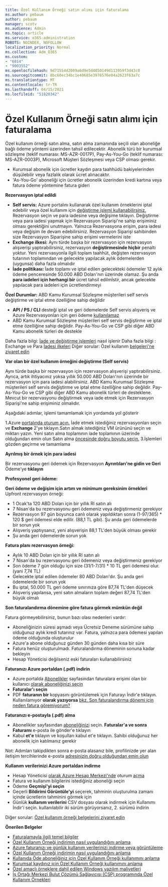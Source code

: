 ```yaml
---
title: Özel Kullanım Örneği satın alımı için faturalama
ms.author: pebaum
author: pebaum
manager: scotv
ms.audience: Admin
ms.topic: article
ms.service: o365-administration
ROBOTS: NOINDEX, NOFOLLOW
localization_priority: Normal
ms.collection: Adm_O365
ms.custom:
- "6814"
- "9003552"
ms.openlocfilehash: 9d71554d2089a6d9e5d4850149d113959f3d43c0
ms.sourcegitcommit: 8bc60ec34bc1e40685e3976576e04a2623f63a7c
ms.translationtype: MT
ms.contentlocale: tr-TR
ms.lasthandoff: 04/15/2021
ms.locfileid: "51820342"
---
```

# <a name="billing-for-reserved-instance-purchase"></a>Özel Kullanım Örneği satın alımı için faturalama

Özel kullanım örneği satın alma, satın alma zamanında seçili olan aboneliğe bağlı ödeme yöntemi üzerinden tahsil edilecektir. Abonelik türü bir kurumsal sözleşme (teklif numarası: MS-AZR-0017P), Pay-As-You-Go (teklif numarası: MS-AZR-0003P), Microsoft Müşteri Sözleşmesi veya CSP olması gerekir.

- Kurumsal abonelik için ücretler kaydın para taahhüdü bakiyelerinden düşülebilir veya fazlalık olarak ücret alınacaktır.
- 'As-You-Go' aboneliği için ücretler abonelik üzerinden kredi kartına veya fatura ödeme yöntemine fatura gideri

**Rezervasyon iptal edildi**

- **Self servis:** Azure portalını kullanarak özel kullanım örneklerini iptal edebilir veya özel kullanım için [değiştirme işlemi kullanabilirsiniz.](https://portal.azure.com/#blade/Microsoft_Azure_Reservations/ReservationsBrowseBlade) Rezervasyon seçin ve para iadesine veya değişime tıklayın. Değiştirme veya para iadesi yapmak için Rezervasyon Siparişi'ne sahip erişiminiz olması gerektiğini unutmayın. Yalnızca Rezervasyona erişim, para iadesi veya değişim ile devam edebilirsiniz. Rezervasyon Siparişi sahibinden size Rezervasyon Siparişine sahip erişimi vermelerini iste
- **Exchange ilkesi:** Aynı türde başka bir rezervasyon için rezervasyon alışverişi yaptırabilirsiniz, rezervasyon **değiştirmesinde hiçbir** penaltı yoktur. Yeni rezervasyonla ilgili toplam taahhüt, değişten rezervasyon tutarının toplamından ve gelecekte yapılacak aylık ödemelerden (uygunsa) daha fazla olmalıdır
- **İade politikası:** İade toplamı ve iptal edilen gelecekteki ödemeler 12 aylık ödeme penceresinde 50.000 ABD Doları'nın üzerinde olamaz. Şu anda **para iadeleri için herhangi bir** ücret tahsil edilmİstir, ancak gelecekte yapılacak para iadeleri için ücretlendirmeyi

**Özel Durumlar:** ABD Kamu Kurumsal Sözleşme müşterileri self servis değiştirme ve iptal etme özelliğine sahip değildir

- **API / PS / CLI** desteği iptal ve geri ödemelerde Self servis alışveriş ve Azure Rezervasyonları için geri ödeme [kullanılamaz](https://docs.microsoft.com/azure/cost-management-billing/reservations/exchange-and-refund-azure-reservations?WT.mc_id=Portal-Microsoft_Azure_Support)
- ABD Kamu Kurumsal Sözleşme müşterileri self servis değiştirme ve iptal etme özelliğine sahip değildir. Pay-As-You-Go ve CSP gibi diğer ABD Kamu abonelik türleri de destekle

Daha fazla bilgi: [İade ve değiştirme işlemleri](https://docs.microsoft.com/azure/billing/billing-azure-reservations-self-service-exchange-and-refund?WT.mc_id=Portal-Microsoft_Azure_Support#how-return-and-exchange-transactions-are-processed) nasıl işlenir Daha fazla bilgi : Exchange ve Para [İadesi ilkeleri](https://docs.microsoft.com/azure/billing/billing-azure-reservations-self-service-exchange-and-refund?WT.mc_id=Portal-Microsoft_Azure_Support#exchange-policies) Diğer sorular: Özel kullanım [belgeleri'ne ziyaret edin](https://docs.microsoft.com/azure/billing/billing-save-compute-costs-reservations?WT.mc_id=Portal-Microsoft_Azure_Support)

**Var olan bir özel kullanım örneğini değiştirme (Self servis)**

Aynı türde başka bir rezervasyon için rezervasyon alışverişi yaptırabilirsiniz. Ayrıca, artık ihtiyacınız yoksa yıllık 50.000 ABD Doları'nın üzerinde bir rezervasyon için para iadesi alabilirsiniz. ABD Kamu Kurumsal Sözleşme müşterileri self servis değiştirme ve iptal etme özelliğine sahip değildir. Pay-As-You-Go ve CSP gibi diğer ABD Kamu abonelik türleri de desteklene. Mevcut bir rezervasyonu değiştirmek veya iade etmek için Rezervasyon Siparişi'ne sahip erişiminiz olmalıdır.

Aşağıdaki adımlar, işlemi tamamlamak için yordamda yol gösterir

1.Azure [portalında oturum açın.](https://portal.azure.com/#blade/Microsoft_Azure_Reservations/ReservationsBrowseBlade) İade etmek istediğiniz rezervasyonları seçin ve **Exchange** 2'ye tıklayın.Satın almak istediğiniz VM ürününü seçin ve miktarı yazın. Yeni satın alma toplamının iade toplamının üzerinde olduğundan emin olun Satın alma [öncesinde doğru boyutu seçin.](https://docs.microsoft.com/azure/virtual-machines/windows/prepay-reserved-vm-instances?WT.mc_id=Portal-Microsoft_Azure_Support#determine-the-right-vm-size-before-you-buy)
3.İşlemleri gözden geçirme ve tamamlama

**Ayrılmış bir örnek için para iadesi**

Bir rezervasyonu geri ödemek için Rezervasyon **Ayrıntıları'ne gidin ve Geri** Ödeme'ye **tıklayın**

**Profesyonel geri ödeme:**

**Geri ödeme ve değişim için artım ve minimum gereksinim örnekleri** Upfront rezervasyon örneği:

- 1 Ocak'ta 120 ABD Doları için bir yıllık RI satın alı
- 7 Nisan'da bu rezervasyonu geri ödemeniz veya değiştirmeniz gerekiyor
- Rezervasyon 97 gün boyunca canlı olarak yapıldıktan sonra (1-97/365) * 120 $ geri ödemesi elde edilir. (88,1 TL gibi). Şu anda geri ödemelerde bir sorun yok
- Alışveriş yaptıysanız, yeni alışverişin 88,1 TL'den büyük olması gerekir
- Şu anda geri ödemelerde sorun yok

**Fatura planı rezervasyon örneği:**

- Aylık 10 ABD Doları için bir yıllık RI satın alı
- 7 Nisan'da bu rezervasyonu geri ödemeniz veya değiştirmeniz gerekiyor
- Son ödeme 7 gün olduğu için size (31/1-7/31) * 10 TL geri ödemesi olur. (yani 7,74 TL)
- Gelecekte iptal edilen ödemeler 80 ABD Doları'dır. Şu anda geri ödemelerde bir sorun yok
- Bu iptal, 50.000 TL geri ödeme sınırınıza göre 87,74 TL'den düşecek
- Alışveriş yapılansa, yeni satın almaların toplam değeri 87,74 TL'den büyük olmalı

**Son faturalandırma dönemine göre fatura görmek mümkün değil**

Fatura görmeyebilirsiniz, bunun bazı olası nedenleri vardır:

- Aboneliğinizin süresi aşmadı veya Ücretsiz Deneme sürümüne sahip olduğunuz aylık kredi tutarınız var. Fatura, yalnızca para ödemesi yapılan ödeme olduğunda oluşturulur
- Azure'a abone olduğunuz günden 30 günden daha kısa bir süre
- Fatura henüz oluşturulmadı. Faturalandırma döneminin sonuna kadar bekleyin
- Hesap Yöneticisi değilseniz eski faturaları kullanabilirsiniz

**Faturanızı Azure portaldan (.pdf) indirin**

- Azure portalda [Abonelikler](https://portal.azure.com/#blade/Microsoft_Azure_Billing/SubscriptionsBlade) sayfasından faturalara erişimi olan bir kullanıcı [olarak aboneliğinizi seçin](https://docs.microsoft.com/azure/billing/billing-manage-access?WT.mc_id=Portal-Microsoft_Azure_Support)
- **Faturalar'ı seçin**
- PDF **faturanın bir** kopyasını görüntülemek için Faturayı İndir'e tıklayın. Kullanılamıyor **olarak yazıyorsa** [bkz. Son faturalandırma dönemi için neden fatura göremiyorum?](https://docs.microsoft.com/azure/billing/billing-download-azure-invoice-daily-usage-date?WT.mc_id=Portal-Microsoft_Azure_Support#noinvoice)

**Faturanızı e-postayla (.pdf) alma**

- Abonelikler sayfasından [aboneliğinizi](https://portal.azure.com/#blade/Microsoft_Azure_Billing/SubscriptionsBlade) seçin. **Faturalar'a ve sonra Faturamı** e-posta ile gönder'e tıklayın
- Kabul **et'e** tıklayın ve koşulları kabul et'e tıklayın. Sahibi olduğunuz her abonelik için katılmanız gerekir

Not: Adımları takipdikten sonra e-posta alasanız bile, profilinizde yer alan iletişim tercihlerinde e-posta [adresinizin doğru olduğundan emin olun](https://account.windowsazure.com/profile)

**Kullanım verilerinizi Azure portaldan indirme**

- Hesap Yöneticisi [olarak Azure Hesap Merkezi'nde](https://account.windowsazure.com/Subscriptions) oturum [açma](https://docs.microsoft.com/azure/billing/billing-subscription-transfer?WT.mc_id=Portal-Microsoft_Azure_Support#whoisaa)
- Fatura ve kullanım bilgilerini istediğiniz aboneliği seçin
- Ödeme **Geçmişi'yi seçin**
- Geçerli **Bildirimi Görüntüle'yi** seçerek, tahminin oluşturulma zamanı içinde ücretlerin tahminini görmek için
- Günlük **kullanım verilerini** CSV dosyası olarak indirmek için Kullanımı İndir'i seçin. kullanılabilir iki sürüm görüyorsanız, 2. sürümü indirin

Diğer sorular: [Özel kullanım örneği belgelerini ziyaret edin](https://docs.microsoft.com/azure/billing/billing-save-compute-costs-reservations?WT.mc_id=Portal-Microsoft_Azure_Support)

**Önerilen Belgeler**

- [Faturalamayla ilgili temel bilgiler](https://docs.microsoft.com/partner-center/billing-basics/?WT.mc_id=Portal-Microsoft_Azure_Support)
- [Özel Kullanım Örneği indirimin nasıl uygulandığını anlama](https://docs.microsoft.com/azure/billing/billing-understand-vm-reservation-charges/?WT.mc_id=Portal-Microsoft_Azure_Support)
- [Azure faturanızı ve günlük kullanım verilerinizi indirme veya görüntüleme](https://docs.microsoft.com/azure/billing/billing-download-azure-invoice-daily-usage-date?WT.mc_id=Portal-Microsoft_Azure_Support)
- [Özel Kullanım Örneği indirimin nasıl uygulandığını anlama](https://docs.microsoft.com/azure/billing/billing-understand-vm-reservation-charges/?WT.mc_id=Portal-Microsoft_Azure_Support)
- [Kullanıda Öde aboneliğiniz için Özel Kullanım Örneği kullanımını anlama](https://docs.microsoft.com/azure/billing/billing-understand-reserved-instance-usage/?WT.mc_id=Portal-Microsoft_Azure_Support)
- [Kurumsal kaydınız için Özel Kullanım Örneği kullanımını anlama](https://docs.microsoft.com/azure/billing/billing-understand-reserved-instance-usage-ea/?WT.mc_id=Portal-Microsoft_Azure_Support)
- [Özel amaçlı örneklere dahil edilen Windows yazılım maliyetleri](https://docs.microsoft.com/azure/billing/billing-reserved-instance-windows-software-costs/?WT.mc_id=Portal-Microsoft_Azure_Support)
- [İş Ortağı Merkezi Bulut Çözümü Sağlayıcısı (CSP) programında Özel Kullanım Örnekleri](https://docs.microsoft.com/partner-center/azure-reservations/?WT.mc_id=Portal-Microsoft_Azure_Support)